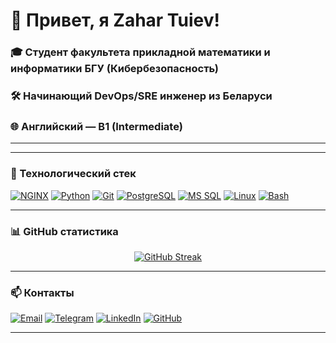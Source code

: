 # 👋 Привет, я Zahar Tuiev!

### 🎓 Студент факультета прикладной математики и информатики БГУ (Кибербезопасность)  
### 🛠 Начинающий DevOps/SRE инженер из Беларуси  
### 🌐 Английский — B1 (Intermediate)
---

---

### 🔧 Технологический стек

<p align="left">
  <a href="https://www.nginx.com/" target="_blank"><img src="https://img.shields.io/badge/NGINX-009639?style=for-the-badge&logo=nginx&logoColor=white" alt="NGINX"></a>
  <a href="https://www.python.org/" target="_blank"><img src="https://img.shields.io/badge/Python-3776AB?style=for-the-badge&logo=python&logoColor=white" alt="Python"></a>
  <a href="https://git-scm.com/" target="_blank"><img src="https://img.shields.io/badge/Git-F05032?style=for-the-badge&logo=git&logoColor=white" alt="Git"></a>
  <a href="https://www.postgresql.org/" target="_blank"><img src="https://img.shields.io/badge/PostgreSQL-4169E1?style=for-the-badge&logo=postgresql&logoColor=white" alt="PostgreSQL"></a>
  <a href="https://docs.microsoft.com/en-us/sql/ssms/" target="_blank"><img src="https://img.shields.io/badge/SQL%20Server-CC2927?style=for-the-badge&logo=microsoft-sql-server&logoColor=white" alt="MS SQL"></a>
  <a href="https://www.linux.org/" target="_blank"><img src="https://img.shields.io/badge/Linux-FCC624?style=for-the-badge&logo=linux&logoColor=black" alt="Linux"></a>
  <a href="https://www.gnu.org/software/bash/" target="_blank"><img src="https://img.shields.io/badge/Bash-4EAA25?style=for-the-badge&logo=gnu-bash&logoColor=white" alt="Bash"></a>
</p>

---

### 📊 GitHub статистика

<p align="center">
  <a href="https://github.com/ZahariKB">
    <img src="https://github-readme-streak-stats.herokuapp.com/?user=ZahariKB&theme=radical&fire=DD2727&currStreakNum=FFFFFF&sideNums=FFFFFF&sideLabels=FFFFFF&dates=FFFFFF" alt="GitHub Streak"/>
  </a>
</p>

---

### 📫 Контакты

<p align="left">
  <a href="mailto:dencui@mail.ru"><img src="https://img.shields.io/badge/Email-D14836?style=for-the-badge&logo=gmail&logoColor=white" alt="Email"></a>
  <a href="https://t.me/zhrchik"><img src="https://img.shields.io/badge/Telegram-26A5E4?style=for-the-badge&logo=telegram&logoColor=white" alt="Telegram"></a>
  <a href="https://www.linkedin.com/in/zahar-t-7473a835a"><img src="https://img.shields.io/badge/LinkedIn-0077B5?style=for-the-badge&logo=linkedin&logoColor=white" alt="LinkedIn"></a>
  <a href="https://github.com/ZahariKB"><img src="https://img.shields.io/badge/GitHub-181717?style=for-the-badge&logo=github&logoColor=white" alt="GitHub"></a>
</p>

---

